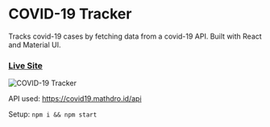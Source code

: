 # COVID-19 Tracker

Tracks covid-19 cases by fetching data from a covid-19 API. Built with React and Material UI.

### [Live Site](https://coenzeng.github.io/covid-19-tracker/)

![COVID-19 Tracker](https://i.ibb.co/X87BqVY/Screenshot-2020-04-13-at-10-14-58.png)

API used: https://covid19.mathdro.id/api

Setup: ```npm i && npm start```
